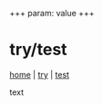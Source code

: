 +++
param: value
+++

# try/test

<a href="#/">home</a>
|
<a href="#/try/">try</a>
|
<a href="#/test">test</a>

text

